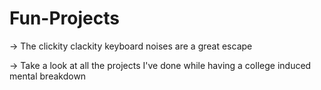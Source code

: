 # Fun-Projects
-> The clickity clackity keyboard noises are a great escape

-> Take a look at all the projects I've done while having a college induced mental breakdown
